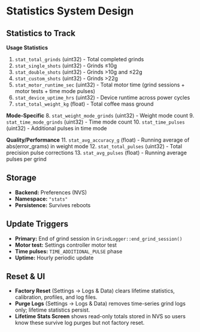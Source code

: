 # Statistics System Design

## Statistics to Track

**Usage Statistics**
1. `stat_total_grinds` (uint32) - Total completed grinds
2. `stat_single_shots` (uint32) - Grinds ≤10g
3. `stat_double_shots` (uint32) - Grinds >10g and ≤22g
4. `stat_custom_shots` (uint32) - Grinds >22g
5. `stat_motor_runtime_sec` (uint32) - Total motor time (grind sessions + motor tests + time mode pulses)
6. `stat_device_uptime_hrs` (uint32) - Device runtime across power cycles
7. `stat_total_weight_kg` (float) - Total coffee mass ground

**Mode-Specific**
8. `stat_weight_mode_grinds` (uint32) - Weight mode count
9. `stat_time_mode_grinds` (uint32) - Time mode count
10. `stat_time_pulses` (uint32) - Additional pulses in time mode

**Quality/Performance**
11. `stat_avg_accuracy_g` (float) - Running average of abs(error_grams) in weight mode
12. `stat_total_pulses` (uint32) - Total precision pulse corrections
13. `stat_avg_pulses` (float) - Running average pulses per grind

## Storage
- **Backend:** Preferences (NVS)
- **Namespace:** `"stats"`
- **Persistence:** Survives reboots

## Update Triggers
- **Primary:** End of grind session in `GrindLogger::end_grind_session()`
- **Motor test:** Settings controller motor test
- **Time pulses:** `TIME_ADDITIONAL_PULSE` phase
- **Uptime:** Hourly periodic update

## Reset & UI
- **Factory Reset** (Settings → Logs & Data) clears lifetime statistics, calibration, profiles, and log files.
- **Purge Logs** (Settings → Logs & Data) removes time-series grind logs only; lifetime statistics persist.
- **Lifetime Stats Screen** shows read-only totals stored in NVS so users know these survive log purges but not factory reset.
